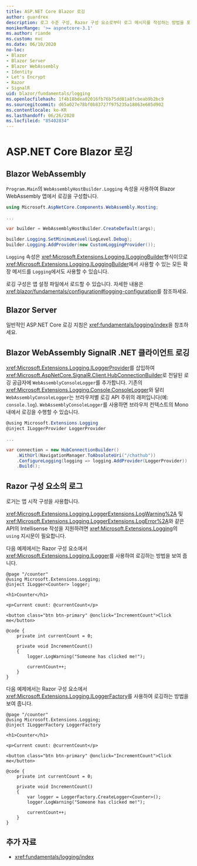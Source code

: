 ```yaml
---
title: ASP.NET Core Blazor 로깅
author: guardrex
description: 로그 수준 구성, Razor 구성 요소로부터 로그 메시지를 작성하는 방법을 포함하여 Blazor 앱의 로깅에 대해 알아봅니다.
monikerRange: '>= aspnetcore-3.1'
ms.author: riande
ms.custom: mvc
ms.date: 06/10/2020
no-loc:
- Blazor
- Blazor Server
- Blazor WebAssembly
- Identity
- Let's Encrypt
- Razor
- SignalR
uid: blazor/fundamentals/logging
ms.openlocfilehash: 1f4b18bdea02016fb76b75dd01a8fcbeab9b2bc9
ms.sourcegitcommit: d65a027e78bf0b83727f975235a18863e685d902
ms.contentlocale: ko-KR
ms.lasthandoff: 06/26/2020
ms.locfileid: "85402834"
---
```

# <a name="aspnet-core-blazor-logging"></a>ASP.NET Core Blazor 로깅

## Blazor WebAssembly

`Program.Main`의 `WebAssemblyHostBuilder.Logging` 속성을 사용하여 Blazor WebAssembly 앱에서 로깅을 구성합니다.

```csharp
using Microsoft.AspNetCore.Components.WebAssembly.Hosting;

...

var builder = WebAssemblyHostBuilder.CreateDefault(args);

builder.Logging.SetMinimumLevel(LogLevel.Debug);
builder.Logging.AddProvider(new CustomLoggingProvider());
```

`Logging` 속성은 <xref:Microsoft.Extensions.Logging.ILoggingBuilder>형식이므로 <xref:Microsoft.Extensions.Logging.ILoggingBuilder>에서 사용할 수 있는 모든 확장 메서드를 `Logging`에서도 사용할 수 있습니다.

로깅 구성은 앱 설정 파일에서 로드할 수 있습니다. 자세한 내용은 <xref:blazor/fundamentals/configuration#logging-configuration>를 참조하세요.

## Blazor Server

일반적인 ASP.NET Core 로깅 지침은 <xref:fundamentals/logging/index>을 참조하세요.

## <a name="blazor-webassembly-signalr-net-client-logging"></a>Blazor WebAssembly SignalR .NET 클라이언트 로깅

<xref:Microsoft.Extensions.Logging.ILoggerProvider>를 삽입하여 <xref:Microsoft.AspNetCore.SignalR.Client.HubConnectionBuilder>로 전달된 로깅 공급자에 `WebAssemblyConsoleLogger`를 추가합니다. 기존의 <xref:Microsoft.Extensions.Logging.Console.ConsoleLogger>와 달리 `WebAssemblyConsoleLogger`는 브라우저별 로깅 API 주위의 래퍼입니다(예: `console.log`). `WebAssemblyConsoleLogger`를 사용하면 브라우저 컨텍스트의 Mono 내에서 로깅을 수행할 수 있습니다.

```csharp
@using Microsoft.Extensions.Logging
@inject ILoggerProvider LoggerProvider

...

var connection = new HubConnectionBuilder()
    .WithUrl(NavigationManager.ToAbsoluteUri("/chathub"))
    .ConfigureLogging(logging => logging.AddProvider(LoggerProvider))
    .Build();
```

## <a name="log-in-razor-components"></a>Razor 구성 요소의 로그

로거는 앱 시작 구성을 사용합니다.

<xref:Microsoft.Extensions.Logging.LoggerExtensions.LogWarning%2A> 및 <xref:Microsoft.Extensions.Logging.LoggerExtensions.LogError%2A>와 같은 API의 Intellisense 작성을 지원하려면 <xref:Microsoft.Extensions.Logging>의 `using` 지시문이 필요합니다.

다음 예제에서는 Razor 구성 요소에서 <xref:Microsoft.Extensions.Logging.ILogger>를 사용하여 로깅하는 방법을 보여 줍니다.

```razor
@page "/counter"
@using Microsoft.Extensions.Logging;
@inject ILogger<Counter> logger;

<h1>Counter</h1>

<p>Current count: @currentCount</p>

<button class="btn btn-primary" @onclick="IncrementCount">Click me</button>

@code {
    private int currentCount = 0;

    private void IncrementCount()
    {
        logger.LogWarning("Someone has clicked me!");

        currentCount++;
    }
}
```

다음 예제에서는 Razor 구성 요소에서 <xref:Microsoft.Extensions.Logging.ILoggerFactory>를 사용하여 로깅하는 방법을 보여 줍니다.

```razor
@page "/counter"
@using Microsoft.Extensions.Logging;
@inject ILoggerFactory LoggerFactory

<h1>Counter</h1>

<p>Current count: @currentCount</p>

<button class="btn btn-primary" @onclick="IncrementCount">Click me</button>

@code {
    private int currentCount = 0;

    private void IncrementCount()
    {
        var logger = LoggerFactory.CreateLogger<Counter>();
        logger.LogWarning("Someone has clicked me!");

        currentCount++;
    }
}
```

## <a name="additional-resources"></a>추가 자료

* <xref:fundamentals/logging/index>
